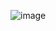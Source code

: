 ![image](https://user-images.githubusercontent.com/76499690/176428614-3ca167b9-352f-49aa-a646-806ed1c4c0f6.png)
